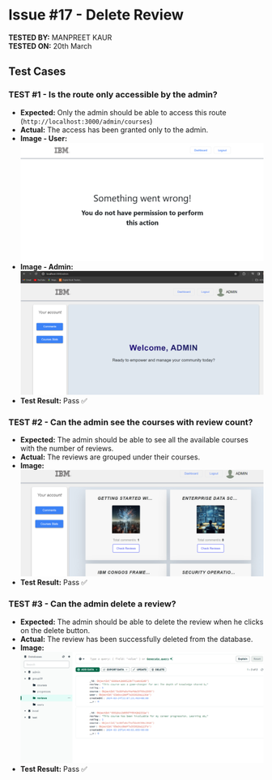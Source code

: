# Issue #17 - Delete Review

**TESTED BY:** MANPREET KAUR  
**TESTED ON:** 20th March

## Test Cases

### TEST #1 - Is the route only accessible by the admin?

- **Expected:** Only the admin should be able to access this route (`http://localhost:3000/admin/courses`)
- **Actual:** The access has been granted only to the admin.
- **Image - User:** ![Access denied other user](image.png)
- **Image - Admin:** ![Access denied other user](image-1.png)
- **Test Result:** Pass ✅

### TEST #2 - Can the admin see the courses with review count?

- **Expected:** The admin should be able to see all the available courses with the number of reviews.
- **Actual:** The reviews are grouped under their courses.
- **Image:**![Reviews gorupd under courses.](image-2.png)
- **Test Result:** Pass ✅

### TEST #3 - Can the admin delete a review?

- **Expected:** The admin should be able to delete the review when he clicks on the delete button.
- **Actual:** The review has been successfully deleted from the database.
- **Image:** ![Delete review](image-4.png)
- **Test Result:** Pass ✅
